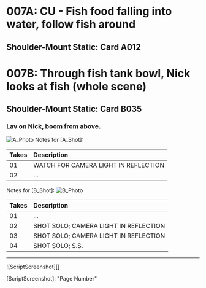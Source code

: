 # 007A: CU - Fish food falling into water, follow fish around
## Shoulder-Mount Static: Card A012

# 007B: Through fish tank bowl, Nick looks at fish (whole scene)
## Shoulder-Mount Static: Card B035

### Lav on Nick, boom from above.

![A_Photo][]
Notes for [A_Shot]: 

| Takes | Description |
|:---|:----|
| 01 | WATCH FOR CAMERA LIGHT IN REFLECTION |
| 02 | ... |


Notes for [B_Shot]: 
![B_Photo][]

| Takes | Description |
|:---|:----|
| 01 | ... |
| 02 | SHOT SOLO; CAMERA LIGHT IN REFLECTION |
| 03 | SHOT SOLO; CAMERA LIGHT IN REFLECTION |
| 04 | SHOT SOLO; S.S. |

----

![ScriptScreenshot][]


[A_Photo]:  MadeMeDoIt/images/007A007B.JPG
[B_Photo]:  MadeMeDoIt/images/.JPG

[ScriptScreenshot]: "Page Number"